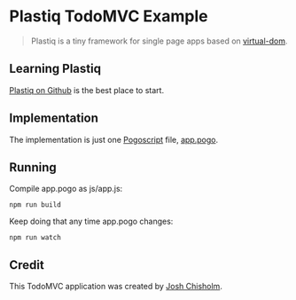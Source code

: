# Plastiq TodoMVC Example

> Plastiq is a tiny framework for single page apps based on [virtual-dom](https://github.com/Matt-Esch/virtual-dom).


## Learning Plastiq

[Plastiq on Github](https://github.com/featurist/plastiq) is the best place to
start.


## Implementation

The implementation is just one [Pogoscript](http://pogoscript.org) file,
[app.pogo](app.pogo).


## Running

Compile app.pogo as js/app.js:
```
npm run build
```

Keep doing that any time app.pogo changes:
```
npm run watch
```

## Credit

This TodoMVC application was created by [Josh Chisholm](https://github.com/joshski).
